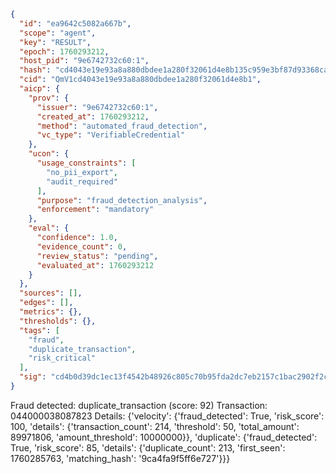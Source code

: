 ```json
{
  "id": "ea9642c5082a667b",
  "scope": "agent",
  "key": "RESULT",
  "epoch": 1760293212,
  "host_pid": "9e6742732c60:1",
  "hash": "cd4043e19e93a8a880dbdee1a280f32061d4e8b135c959e3bf87d93368cab427",
  "cid": "QmV1cd4043e19e93a8a880dbdee1a280f32061d4e8b1",
  "aicp": {
    "prov": {
      "issuer": "9e6742732c60:1",
      "created_at": 1760293212,
      "method": "automated_fraud_detection",
      "vc_type": "VerifiableCredential"
    },
    "ucon": {
      "usage_constraints": [
        "no_pii_export",
        "audit_required"
      ],
      "purpose": "fraud_detection_analysis",
      "enforcement": "mandatory"
    },
    "eval": {
      "confidence": 1.0,
      "evidence_count": 0,
      "review_status": "pending",
      "evaluated_at": 1760293212
    }
  },
  "sources": [],
  "edges": [],
  "metrics": {},
  "thresholds": {},
  "tags": [
    "fraud",
    "duplicate_transaction",
    "risk_critical"
  ],
  "sig": "cd4b0d39dc1ec13f4542b48926c805c70b95fda2dc7eb2157c1bac2902f2c1d8"
}
```

Fraud detected: duplicate_transaction (score: 92)
Transaction: 044000038087823
Details: {'velocity': {'fraud_detected': True, 'risk_score': 100, 'details': {'transaction_count': 214, 'threshold': 50, 'total_amount': 89971806, 'amount_threshold': 10000000}}, 'duplicate': {'fraud_detected': True, 'risk_score': 85, 'details': {'duplicate_count': 213, 'first_seen': 1760285763, 'matching_hash': '9ca4fa9f5ff6e727'}}}